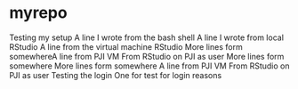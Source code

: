 # myrepo
Testing my setup
A line I wrote from the bash shell
A line I wrote from local RStudio
A line from the virtual machine RStudio
More lines form somewhereA line from PJI VM
From RStudio on PJI as user
More lines form somewhere
More lines form somewhere
A line from PJI VM
From RStudio on PJI as user
Testing the login
One for test for login reasons
